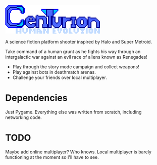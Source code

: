 <img src="./data/imgs/menu/logo.png" alt="Centurion" width="300"/>

A science fiction platform shooter inspired by Halo and Super Metroid.

Take command of a human grunt as he fights his way through an intergalactic war against an evil race of aliens known as Renegades!
- Play through the story mode campaign and collect weapons!
- Play against bots in deathmatch arenas.
- Challenge your friends over local multiplayer.

# Dependencies

Just Pygame. Everything else was written from scratch, including networking code.

# TODO

Maybe add online multiplayer? Who knows. Local multiplayer is barely functioning at the moment so I'll have to see.